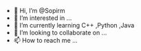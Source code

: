 - 👋 Hi, I’m @Sopirm
- 👀 I’m interested in ...
- 🌱 I’m currently learning C++ ,Python ,Java
- 💞️ I’m looking to collaborate on ...
- 📫 How to reach me ...

<!---
Sopirm/Sopirm is a ✨ special ✨ repository because its `README.md` (this file) appears on your GitHub profile.
You can click the Preview link to take a look at your changes.
--->
